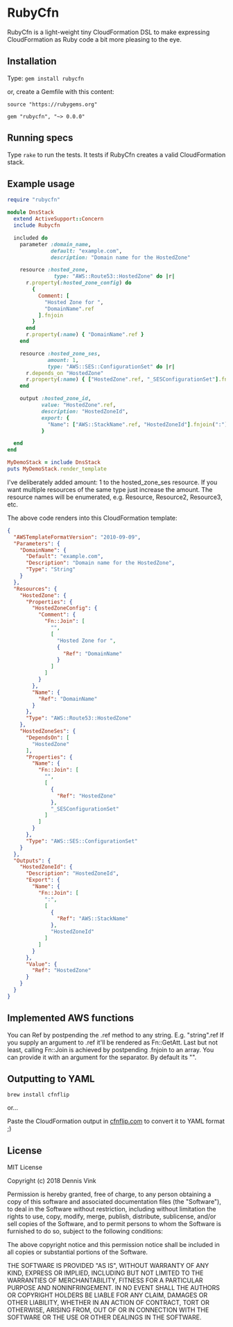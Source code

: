 # RubyCfn

RubyCfn is a light-weight tiny CloudFormation DSL to make expressing
CloudFormation as Ruby code a bit more pleasing to the eye.

## Installation

Type: `gem install rubycfn`

or, create a Gemfile with this content:

```
source "https://rubygems.org"

gem "rubycfn", "~> 0.0.0"

```

## Running specs

Type `rake` to run the tests. It tests if RubyCfn creates a valid
CloudFormation stack.

## Example usage

```ruby
require "rubycfn"

module DnsStack
  extend ActiveSupport::Concern
  include Rubycfn

  included do
    parameter :domain_name,
              default: "example.com",
              description: "Domain name for the HostedZone"

    resource :hosted_zone,
               type: "AWS::Route53::HostedZone" do |r|
      r.property(:hosted_zone_config) do
        {
          Comment: [
            "Hosted Zone for ",
            "DomainName".ref
          ].fnjoin
        }
      end
      r.property(:name) { "DomainName".ref }
    end

    resource :hosted_zone_ses,
             amount: 1,
             type: "AWS::SES::ConfigurationSet" do |r|
      r.depends_on "HostedZone"
      r.property(:name) { ["HostedZone".ref, "_SESConfigurationSet"].fnjoin }
    end

    output :hosted_zone_id,
           value: "HostedZone".ref,
           description: "HostedZoneId",
           export: {
             "Name": ["AWS::StackName".ref, "HostedZoneId"].fnjoin(":")
           }

  end
end

MyDemoStack = include DnsStack
puts MyDemoStack.render_template

```

I've deliberately added amount: 1 to the hosted_zone_ses resource. If you want
multiple resources of the same type just increase the amount. The resource names
will be enumerated, e.g. Resource, Resource2, Resource3, etc.

The above code renders into this CloudFormation template:

```json
{
  "AWSTemplateFormatVersion": "2010-09-09",
  "Parameters": {
    "DomainName": {
      "Default": "example.com",
      "Description": "Domain name for the HostedZone",
      "Type": "String"
    }
  },
  "Resources": {
    "HostedZone": {
      "Properties": {
        "HostedZoneConfig": {
          "Comment": {
            "Fn::Join": [
              "",
              [
                "Hosted Zone for ",
                {
                  "Ref": "DomainName"
                }
              ]
            ]
          }
        },
        "Name": {
          "Ref": "DomainName"
        }
      },
      "Type": "AWS::Route53::HostedZone"
    },
    "HostedZoneSes": {
      "DependsOn": [
        "HostedZone"
      ],
      "Properties": {
        "Name": {
          "Fn::Join": [
            "",
            [
              {
                "Ref": "HostedZone"
              },
              "_SESConfigurationSet"
            ]
          ]
        }
      },
      "Type": "AWS::SES::ConfigurationSet"
    }
  },
  "Outputs": {
    "HostedZoneId": {
      "Description": "HostedZoneId",
      "Export": {
        "Name": {
          "Fn::Join": [
            ":",
            [
              {
                "Ref": "AWS::StackName"
              },
              "HostedZoneId"
            ]
          ]
        }
      },
      "Value": {
        "Ref": "HostedZone"
      }
    }
  }
}
```

## Implemented AWS functions

You can Ref by postpending the .ref method to any string. E.g. "string".ref
If you supply an argument to .ref it'll be rendered as Fn::GetAtt. Last but
not least, calling Fn::Join is achieved by postpending .fnjoin to an array.
You can provide it with an argument for the separator. By default its "".

## Outputting to YAML

`brew install cfnflip`

or...

Paste the CloudFormation output in [cfnflip.com](https://cfnflip.com/) to
convert it to YAML format ;)

## License

MIT License

Copyright (c) 2018 Dennis Vink

Permission is hereby granted, free of charge, to any person obtaining a copy of
this software and associated documentation files (the "Software"), to deal in
the Software without restriction, including without limitation the rights to
use, copy, modify, merge, publish, distribute, sublicense, and/or sell copies
of the Software, and to permit persons to whom the Software is furnished to do
so, subject to the following conditions:

The above copyright notice and this permission notice shall be included in all
copies or substantial portions of the Software.

THE SOFTWARE IS PROVIDED "AS IS", WITHOUT WARRANTY OF ANY KIND, EXPRESS OR
IMPLIED, INCLUDING BUT NOT LIMITED TO THE WARRANTIES OF MERCHANTABILITY,
FITNESS FOR A PARTICULAR PURPOSE AND NONINFRINGEMENT. IN NO EVENT SHALL
THE AUTHORS OR COPYRIGHT HOLDERS BE LIABLE FOR ANY CLAIM, DAMAGES OR OTHER
LIABILITY, WHETHER IN AN ACTION OF CONTRACT, TORT OR OTHERWISE, ARISING FROM,
OUT OF OR IN CONNECTION WITH THE SOFTWARE OR THE USE OR OTHER DEALINGS IN
THE SOFTWARE.